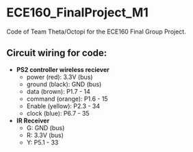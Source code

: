 # ECE160_FinalProject_M1
Code of Team Theta/Octopi for the ECE160 Final Group Project. <!--Main code is found [here](PLACE_LINK_HERE) -->

## Circuit wiring for code:
* **PS2 controller wireless reciever**
    - power (red):         3.3V (bus)
    - ground (black):      GND (bus)
    - data (brown):        P1.7 - 14
    - command (orange):    P1.6 - 15
    - Enable (yellow):     P2.3 - 34
    - clock (blue):        P6.7 - 35
* **IR Receiver**
    - G:                   GND (bus)
    - R:                   3.3V (bus)
    - Y:                   P5.1 - 33